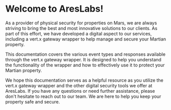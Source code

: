 # Welcome to AresLabs!

As a provider of physical security for properties on Mars, we are always striving to bring the best and most innovative solutions to our clients. As part of this effort, we have developed a digital aspect to our services, including a vert.x gateway wrapper to help manage and secure your Martian property.

This documentation covers the various event types and responses available through the vert.x gateway wrapper. It is designed to help you understand the functionality of the wrapper and how to effectively use it to protect your Martian property.

We hope this documentation serves as a helpful resource as you utilize the vert.x gateway wrapper and the other digital security tools we offer at AresLabs. If you have any questions or need further assistance, please don't hesitate to reach out to our team. We are here to help you keep your property safe and secure.